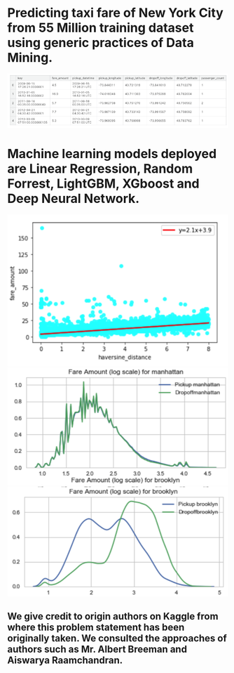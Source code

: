 # Predicting taxi fare of New York City from 55 Million training dataset using generic practices of Data Mining.
![alt text](https://github.com/108mk/Taxi-fair-Prediction-using-Machine-learning/blob/b61d597eb5401bd95eb31424d81441952ab50035/Codes/sample_data-set.png?raw=true)
# Machine learning models deployed are Linear Regression, Random Forrest, LightGBM, XGboost and Deep Neural Network.
![alt text](https://github.com/108mk/Taxi-fair-Prediction-using-Machine-learning/blob/70b330d592d1a07d47bd9518f1d7736368867421/Codes/Linear%20regression.png?raw=true)
![alt text](https://github.com/108mk/Taxi-fair-Prediction-using-Machine-learning/blob/b61d597eb5401bd95eb31424d81441952ab50035/Codes/fare%20manhattan.png?raw=true)
![alt text](https://github.com/108mk/Taxi-fair-Prediction-using-Machine-learning/blob/b61d597eb5401bd95eb31424d81441952ab50035/Codes/fare%20brroklyn.png?raw=true)
## We give credit to origin authors on Kaggle from where this problem statement has been originally taken. We consulted the approaches of authors such as Mr. Albert Breeman and Aiswarya Raamchandran. 
